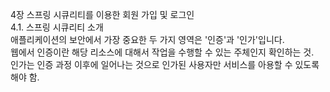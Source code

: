 4장 스프링 시큐리티를 이용한 회원 가입 및 로그인  
4.1. 스프링 시큐리티 소개  
애플리케이션의 보안에서 가장 중요한 두 가지 영역은 '인증'과 '인가'입니다.  
웹에서 인증이란 해당 리소스에 대해서 작업을 수행할 수 있는 주체인지 확인하는 것.  
인가는 인증 과정 이후에 일어나는 것으로 인가된 사용자만 서비스를 아용할 수 있도록 해야 함.  

